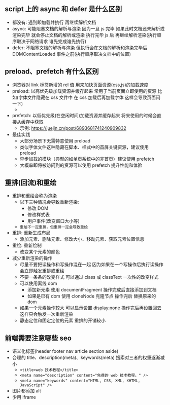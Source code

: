 ## script 上的 async 和 defer 是什么区别

- 都没有: 遇到即加载并执行 再继续解析文档
- async: 可能阻塞文档的解析与渲染 因为一旦 js 完毕 如果此时文档还未解析或渲染完毕 就会停止文档的解析或渲染 执行完毕 js 后 再继续解析渲染(执行顺序取决于网络请求 谁先完成谁先执行)
- defer: 不阻塞文档的解析与渲染 但执行会在文档的解析和渲染完毕后 DOMContentLoaded 事件之前(执行顺序取决文档中的位置)

## preload、prefetch 有什么区别

- 浏览器对 link 标签新增的 rel 值 用来加快页面资源(css,js)的加载速度
- preload: 以高优先级加载资源并缓存起来 常用于当前页面立即使用的资源 比如(字体文件隐藏在 css 文件中 在 css 加载后再加载字体 这样会导致页面闪一下)
  - <link rel="preload" href="example.js" as="script">
- prefetch: 以低优先级(在空闲时间)加载资源并缓存起来 将来使用的时候会直接从缓存中获取
  - 示例: https://juejin.cn/post/6893681741240909832
- 最佳实践
  - 大部分场景下无需特意使用 preload
  - 类似字体文件这种隐藏在脚本、样式中的首屏关键资源，建议使用 preload
  - 异步加载的模块（典型的如单页系统中的非首页）建议使用 prefetch
  - 大概率即将被访问到的资源可以使用 prefetch 提升性能和体验

## 重排(回流)和重绘

- 重排和重绘合称为渲染
  - 以下三种情况会导致重新渲染:
    - 修改 DOM
    - 修改样式表
    - 用户事件(改变窗口大小等)
  - `重绘不一定重排，但重排一定会导致重绘`
- 重排: 重新生成布局
  - 添加元素、删除元素、修改大小、移动元素、获取元素位置信息
- 重绘: 重新绘制
  - 改变某个元素的颜色
- 减少重新渲染的操作
  - 尽量不要把读操作和写操作混在一起 因为如果在一个写操作后执行读操作 会立即触发重排或重绘
  - 不要一条条的改变样式 可以通过 class 或 classText 一次性的改变样式
  - 可以使用离线 dom
    - 添加新元素 使用 documentFragment 操作完成后直接添加到文档
    - 如果是已有 dom 使用 cloneNode 克隆节点 操作完后 替换原来的 dom
  - 如果一个元素操作较大 可以显示设置 display:none 操作完后再设置回去 这样只会触发一次重新渲染
  - 静态定位和固定定位的元素 重排的开销较小

## 前端需要注意哪些 seo

- 语义化标签(header footer nav article section aside)
- 合理的 title、description(meta)、keywords(meta) 搜索对三者的权重逐渐减小
  - `<title>web 技术教程</title>`
  - `<meta name="description" content="免费的 web 技术教程。" />`
  - `<meta name="keywords" content="HTML, CSS, XML, XHTML, JavaScript" />`
- 图片都添加 alt
- 少用 iframe
